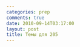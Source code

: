 ```yaml
---
categories: prep
comments: true
date: 2010-09-14T03:17:00
layout: post
title: Темы для 205
---
```


